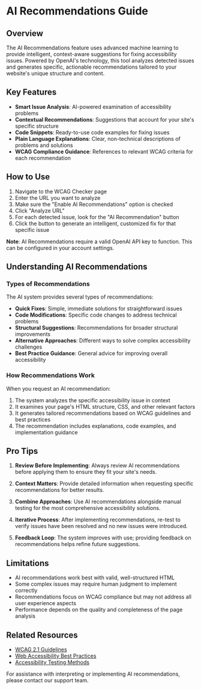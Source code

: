 # AI Recommendations Guide

## Overview

The AI Recommendations feature uses advanced machine learning to provide intelligent, context-aware suggestions for fixing accessibility issues. Powered by OpenAI's technology, this tool analyzes detected issues and generates specific, actionable recommendations tailored to your website's unique structure and content.

## Key Features

- **Smart Issue Analysis**: AI-powered examination of accessibility problems
- **Contextual Recommendations**: Suggestions that account for your site's specific structure
- **Code Snippets**: Ready-to-use code examples for fixing issues
- **Plain Language Explanations**: Clear, non-technical descriptions of problems and solutions
- **WCAG Compliance Guidance**: References to relevant WCAG criteria for each recommendation

## How to Use

1. Navigate to the WCAG Checker page
2. Enter the URL you want to analyze
3. Make sure the "Enable AI Recommendations" option is checked
4. Click "Analyze URL"
5. For each detected issue, look for the "AI Recommendation" button
6. Click the button to generate an intelligent, customized fix for that specific issue

**Note**: AI Recommendations require a valid OpenAI API key to function. This can be configured in your account settings.

## Understanding AI Recommendations

### Types of Recommendations

The AI system provides several types of recommendations:

- **Quick Fixes**: Simple, immediate solutions for straightforward issues
- **Code Modifications**: Specific code changes to address technical problems
- **Structural Suggestions**: Recommendations for broader structural improvements
- **Alternative Approaches**: Different ways to solve complex accessibility challenges
- **Best Practice Guidance**: General advice for improving overall accessibility

### How Recommendations Work

When you request an AI recommendation:

1. The system analyzes the specific accessibility issue in context
2. It examines your page's HTML structure, CSS, and other relevant factors
3. It generates tailored recommendations based on WCAG guidelines and best practices
4. The recommendation includes explanations, code examples, and implementation guidance

## Pro Tips

1. **Review Before Implementing**: Always review AI recommendations before applying them to ensure they fit your site's needs.

2. **Context Matters**: Provide detailed information when requesting specific recommendations for better results.

3. **Combine Approaches**: Use AI recommendations alongside manual testing for the most comprehensive accessibility solutions.

4. **Iterative Process**: After implementing recommendations, re-test to verify issues have been resolved and no new issues were introduced.

5. **Feedback Loop**: The system improves with use; providing feedback on recommendations helps refine future suggestions.

## Limitations

- AI recommendations work best with valid, well-structured HTML
- Some complex issues may require human judgment to implement correctly
- Recommendations focus on WCAG compliance but may not address all user experience aspects
- Performance depends on the quality and completeness of the page analysis

## Related Resources

- [WCAG 2.1 Guidelines](https://www.w3.org/WAI/WCAG21/Understanding/)
- [Web Accessibility Best Practices](https://www.w3.org/WAI/tips/)
- [Accessibility Testing Methods](https://www.w3.org/WAI/test-evaluate/)

For assistance with interpreting or implementing AI recommendations, please contact our support team.